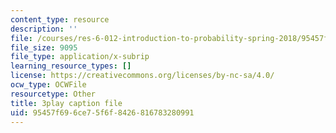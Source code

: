 ```yaml
---
content_type: resource
description: ''
file: /courses/res-6-012-introduction-to-probability-spring-2018/95457f696ce75f6f8426816783280991_ipSdsosGJBs.vtt
file_size: 9095
file_type: application/x-subrip
learning_resource_types: []
license: https://creativecommons.org/licenses/by-nc-sa/4.0/
ocw_type: OCWFile
resourcetype: Other
title: 3play caption file
uid: 95457f69-6ce7-5f6f-8426-816783280991
---
```

